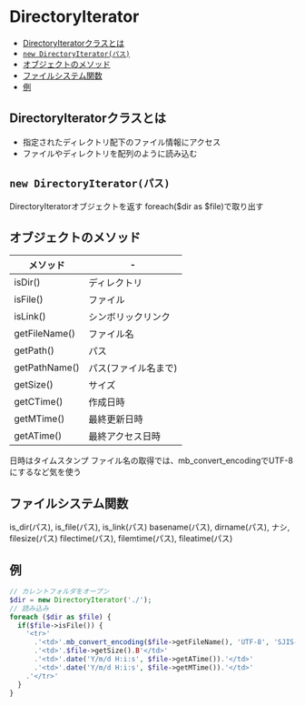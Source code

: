 # DirectoryIterator

- [DirectoryIteratorクラスとは](#directoryiteratorクラスとは)
- [`new DirectoryIterator(パス)`](#new-directoryiteratorパス)
- [オブジェクトのメソッド](#オブジェクトのメソッド)
- [ファイルシステム関数](#ファイルシステム関数)
- [例](#例)

## DirectoryIteratorクラスとは

* 指定されたディレクトリ配下のファイル情報にアクセス
* ファイルやディレクトリを配列のように読み込む

## `new DirectoryIterator(パス)`
DirectoryIteratorオブジェクトを返す
foreach($dir as $file)で取り出す

## オブジェクトのメソッド

メソッド|-
-|-
isDir()       |ディレクトリ
isFile()      |ファイル
isLink()      |シンボリックリンク
getFileName() |ファイル名
getPath()     |パス
getPathName() |パス(ファイル名まで)
getSize()     |サイズ
getCTime()    |作成日時
getMTime()    |最終更新日時
getATime()    |最終アクセス日時

日時はタイムスタンプ
ファイル名の取得では、mb_convert_encodingでUTF-8にするなど気を使う

## ファイルシステム関数
is_dir(パス), is_file(パス), is_link(パス)
basename(パス), dirname(パス), ナシ, filesize(パス)
filectime(パス), filemtime(パス), fileatime(パス)

## 例

```php
// カレントフォルダをオープン
$dir = new DirectoryIterator('./');
// 読み込み
foreach ($dir as $file) {
  if($file->isFile()) {
    '<tr>'
      .'<td>'.mb_convert_encoding($file->getFileName(), 'UTF-8', 'SJIS-WIN').'</td>'
      .'<td>'.$file->getSize().B'</td>'
      .'<td>'.date('Y/m/d H:i:s', $file->getATime()).'</td>'
      .'<td>'.date('Y/m/d H:i:s', $file->getMTime()).'</td>'
    .'</tr>'
  }
}
```